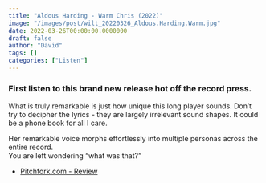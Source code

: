 ```yaml
---
title: "Aldous Harding - Warm Chris (2022)"
image: "/images/post/wilt_20220326_Aldous.Harding.Warm.jpg"
date: 2022-03-26T00:00:00.0000000
draft: false
author: "David"
tags: []
categories: ["Listen"]
---
```

### First listen to this brand new release hot off the record press. 

 What is truly remarkable is just how unique this long player sounds. Don’t try to decipher the lyrics - they are largely irrelevant sound shapes. It could be a phone book for all I care.

 Her remarkable voice morphs effortlessly into multiple personas across the entire record.   
You are left wondering “what was that?”

-  [Pitchfork.com - Review](https://pitchfork.com/reviews/albums/aldous-harding-warm-chris/)